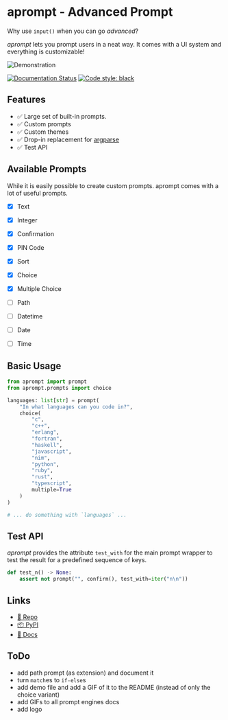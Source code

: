 aprompt - Advanced Prompt
=========================

Why use `input()` when you can go _advanced_?

*aprompt* lets you prompt users in a neat way. It comes with a UI system
and everything is customizable!

![Demonstration](https://raw.githubusercontent.com/phoenixr-codes/aprompt/main/docs/media/prompt-choice.gif)

[![Documentation Status](https://readthedocs.org/projects/aprompt/badge/?version=latest)](https://aprompt.readthedocs.io/en/latest/?badge=latest)
[![Code style: black](https://img.shields.io/badge/code%20style-black-000000.svg)](https://github.com/psf/black)

Features
--------

* ✅ Large set of built-in prompts.
* ✅ Custom prompts
* ✅ Custom themes
* ✅ Drop-in replacement for
  [argparse](https://docs.python.org/3/library/argparse.html?highlight=argparse#module-argparse)
* ✅ Test API


Available Prompts
-----------------

While it is easily possible to create custom prompts. aprompt comes with
a lot of useful prompts.

* [x] Text
* [x] Integer
* [x] Confirmation
* [x] PIN Code
* [x] Sort
* [x] Choice
* [x] Multiple Choice
* [ ] Path
* [ ] Datetime
* [ ] Date
* [ ] Time


Basic Usage
-----------

```python
from aprompt import prompt
from aprompt.prompts import choice

languages: list[str] = prompt(
    "In what languages can you code in?",
    choice(
        "c",
        "c++",
        "erlang",
        "fortran",
        "haskell",
        "javascript",
        "nim",
        "python",
        "ruby",
        "rust",
        "typescript",
        multiple=True
    )
)

# ... do something with `languages` ...
```

Test API
--------

*aprompt* provides the attribute `test_with` for the main prompt wrapper to
test the result for a predefined sequence of keys.

```python
def test_n() -> None:
    assert not prompt("", confirm(), test_with=iter("n\n"))
```


Links
-----

* [🐍 Repo](https://github.com/phoenixr-codes/aprompt)
* [📦 PyPI](https://pypi.org/project/aprompt)
* [📖 Docs](https://aprompt.readthedocs.io/)


ToDo
----

* add path prompt (as extension) and document it
* turn `match`es to `if-else`s
* add demo file and add a GIF of it to the README (instead of only the choice variant)
* add GIFs to all prompt engines docs
* add logo
